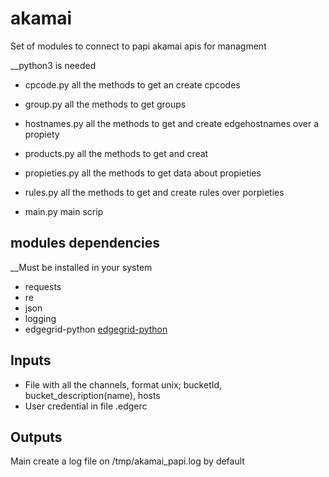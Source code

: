 # akamai

Set of modules to connect to papi akamai apis for managment

__python3 is needed

- cpcode.py  all the methods to get an create cpcodes

- group.py  all the methods to get groups

- hostnames.py  all the methods to get and create edgehostnames over a propiety

- products.py   all the methods to get and creat

- propieties.py  all the methods to get data about propieties

- rules.py  all the methods to get and create rules over porpieties

- main.py main scrip

## modules dependencies

__Must be installed in your system

- requests
- re
- json
- logging
- edgegrid-python [edgegrid-python](https://github.com/akamai/AkamaiOPEN-edgegrid-python)

## Inputs

- File with all the channels, format unix; bucketId, bucket_description(name), hosts
- User credential in file .edgerc

## Outputs

Main create a log file on /tmp/akamai_papi.log by default


